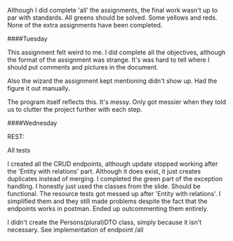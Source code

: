Although I did complete 'all' the assignments, the final work wasn't up to par with standards.
All greens should be solved. Some yellows and reds.
None of the extra assignments have been completed.

####Tuesday

This assignment felt weird to me. I did complete all the objectives,
although the format of the assignment was strange. It's was hard
to tell where I should put comments and pictures in the document.

Also the wizard the assignment kept mentioning didn't show up. Had the figure it out manually.

The program itself reflects this. It's messy.
Only got messier when they told us to clutter the project further with each step.

####Wednesday

REST:

All tests

I created all the CRUD endpoints, although update stopped working after the 'Entity with relations' part.
Although it does exist, it just creates duplicates instead of merging.
I completed the green part of the exception handling. I honestly just used the classes from the slide. Should be functional.
The resource tests got messed up after 'Entity with relations'.  I simplified them and they still made problems despite the fact that the endpoints works in postman. Ended up outcommenting them entirely.


I didn't create the Persons(plural)DTO class, simply because it isn't necessary. See implementation of endpoint /all
